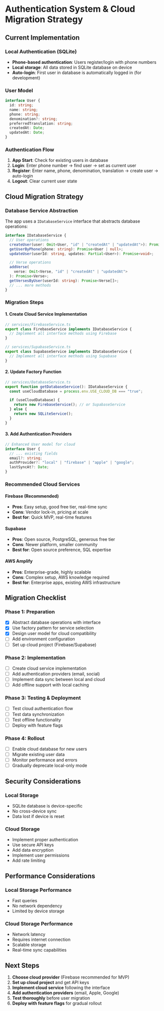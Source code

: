 # Authentication System & Cloud Migration Strategy

## Current Implementation

### Local Authentication (SQLite)

- **Phone-based authentication**: Users register/login with phone numbers
- **Local storage**: All data stored in SQLite database on device
- **Auto-login**: First user in database is automatically logged in (for development)

### User Model

```typescript
interface User {
  id: string;
  name: string;
  phone: string;
  denomination?: string;
  preferredTranslation: string;
  createdAt: Date;
  updatedAt: Date;
}
```

### Authentication Flow

1. **App Start**: Check for existing users in database
2. **Login**: Enter phone number → find user → set as current user
3. **Register**: Enter name, phone, denomination, translation → create user → auto-login
4. **Logout**: Clear current user state

## Cloud Migration Strategy

### Database Service Abstraction

The app uses a `IDatabaseService` interface that abstracts database operations:

```typescript
interface IDatabaseService {
  // User operations
  createUser(user: Omit<User, "id" | "createdAt" | "updatedAt">): Promise<User>;
  getUserByPhone(phone: string): Promise<User | null>;
  updateUser(userId: string, updates: Partial<User>): Promise<void>;

  // Verse operations
  addVerse(
    verse: Omit<Verse, "id" | "createdAt" | "updatedAt">
  ): Promise<Verse>;
  getVersesByUser(userId: string): Promise<Verse[]>;
  // ... more methods
}
```

### Migration Steps

#### 1. Create Cloud Service Implementation

```typescript
// services/FirebaseService.ts
export class FirebaseService implements IDatabaseService {
  // Implement all interface methods using Firebase
}

// services/SupabaseService.ts
export class SupabaseService implements IDatabaseService {
  // Implement all interface methods using Supabase
}
```

#### 2. Update Factory Function

```typescript
// services/DatabaseService.ts
export function getDatabaseService(): IDatabaseService {
  const useCloudDatabase = process.env.USE_CLOUD_DB === "true";

  if (useCloudDatabase) {
    return new FirebaseService(); // or SupabaseService
  } else {
    return new SQLiteService();
  }
}
```

#### 3. Add Authentication Providers

```typescript
// Enhanced User model for cloud
interface User {
  // ... existing fields
  email?: string;
  authProvider?: "local" | "firebase" | "apple" | "google";
  lastSyncAt?: Date;
}
```

### Recommended Cloud Services

#### Firebase (Recommended)

- **Pros**: Easy setup, good free tier, real-time sync
- **Cons**: Vendor lock-in, pricing at scale
- **Best for**: Quick MVP, real-time features

#### Supabase

- **Pros**: Open source, PostgreSQL, generous free tier
- **Cons**: Newer platform, smaller community
- **Best for**: Open source preference, SQL expertise

#### AWS Amplify

- **Pros**: Enterprise-grade, highly scalable
- **Cons**: Complex setup, AWS knowledge required
- **Best for**: Enterprise apps, existing AWS infrastructure

## Migration Checklist

### Phase 1: Preparation

- [x] Abstract database operations with interface
- [x] Use factory pattern for service selection
- [x] Design user model for cloud compatibility
- [ ] Add environment configuration
- [ ] Set up cloud project (Firebase/Supabase)

### Phase 2: Implementation

- [ ] Create cloud service implementation
- [ ] Add authentication providers (email, social)
- [ ] Implement data sync between local and cloud
- [ ] Add offline support with local caching

### Phase 3: Testing & Deployment

- [ ] Test cloud authentication flow
- [ ] Test data synchronization
- [ ] Test offline functionality
- [ ] Deploy with feature flags

### Phase 4: Rollout

- [ ] Enable cloud database for new users
- [ ] Migrate existing user data
- [ ] Monitor performance and errors
- [ ] Gradually deprecate local-only mode

## Security Considerations

### Local Storage

- SQLite database is device-specific
- No cross-device sync
- Data lost if device is reset

### Cloud Storage

- Implement proper authentication
- Use secure API keys
- Add data encryption
- Implement user permissions
- Add rate limiting

## Performance Considerations

### Local Storage Performance

- Fast queries
- No network dependency
- Limited by device storage

### Cloud Storage Performance

- Network latency
- Requires internet connection
- Scalable storage
- Real-time sync capabilities

## Next Steps

1. **Choose cloud provider** (Firebase recommended for MVP)
2. **Set up cloud project** and get API keys
3. **Implement cloud service** following the interface
4. **Add authentication providers** (email, Apple, Google)
5. **Test thoroughly** before user migration
6. **Deploy with feature flags** for gradual rollout
